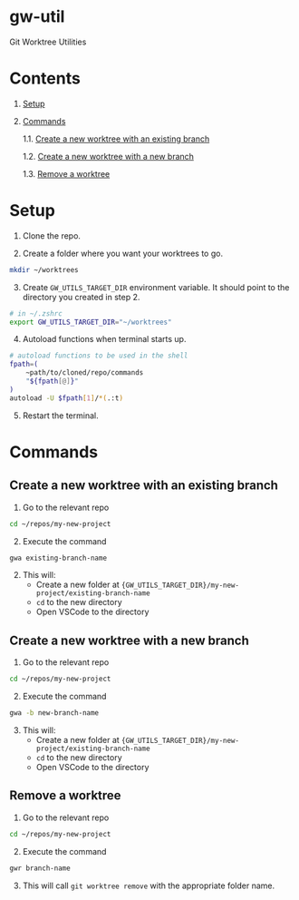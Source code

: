 # gw-util
Git Worktree Utilities

# Contents
1. [Setup](#setup)

1. [Commands](#commands)

    1.1. [Create a new worktree with an existing branch](#create-a-new-worktree-with-a-new-branch)

    1.2. [Create a new worktree with a new branch](#create-a-new-worktree-with-a-new-branch)

    1.3. [Remove a worktree](#remove-a-worktree)

# Setup

1. Clone the repo.

2. Create a folder where you want your worktrees to go. 

```bash
mkdir ~/worktrees
```

3. Create `GW_UTILS_TARGET_DIR` environment variable. It should point to the directory you created in step 2.

```bash
# in ~/.zshrc
export GW_UTILS_TARGET_DIR="~/worktrees"
```

4. Autoload functions when terminal starts up.

```bash
# autoload functions to be used in the shell
fpath=(
	~path/to/cloned/repo/commands
	"${fpath[@]}"
)
autoload -U $fpath[1]/*(.:t)
```

5. Restart the terminal.

# Commands
## Create a new worktree with an existing branch
1. Go to the relevant repo

```bash
cd ~/repos/my-new-project
```

2. Execute the command
```bash
gwa existing-branch-name
```

2. This will:
    * Create a new folder at `{GW_UTILS_TARGET_DIR}/my-new-project/existing-branch-name`
    * `cd` to the new directory
    * Open VSCode to the directory

## Create a new worktree with a new branch
1. Go to the relevant repo

```bash
cd ~/repos/my-new-project
```

2. Execute the command

```bash
gwa -b new-branch-name
```

3. This will:
    * Create a new folder at `{GW_UTILS_TARGET_DIR}/my-new-project/existing-branch-name`
    * `cd` to the new directory
    * Open VSCode to the directory

## Remove a worktree
1. Go to the relevant repo

```bash
cd ~/repos/my-new-project
```

2. Execute the command

```bash
gwr branch-name
```

3. This will call `git worktree remove` with the appropriate folder name.